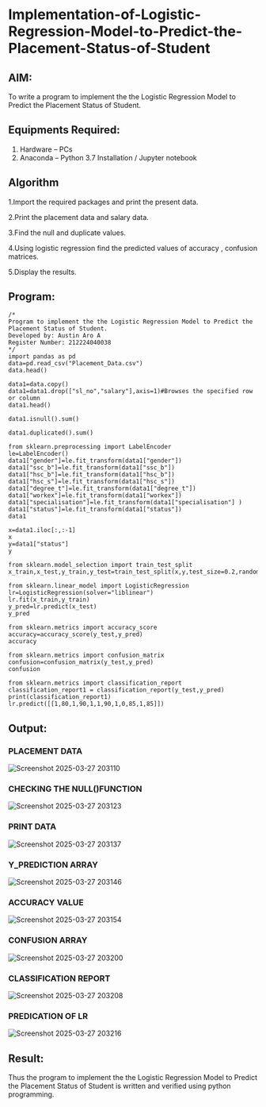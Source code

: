 # Implementation-of-Logistic-Regression-Model-to-Predict-the-Placement-Status-of-Student

## AIM:
To write a program to implement the the Logistic Regression Model to Predict the Placement Status of Student.

## Equipments Required:
1. Hardware – PCs
2. Anaconda – Python 3.7 Installation / Jupyter notebook

## Algorithm
1.Import the required packages and print the present data.

2.Print the placement data and salary data.

3.Find the null and duplicate values.

4.Using logistic regression find the predicted values of accuracy , confusion matrices.

5.Display the results.

## Program:
```
/*
Program to implement the the Logistic Regression Model to Predict the Placement Status of Student.
Developed by: Austin Aro A
Register Number: 212224040038 
*/
import pandas as pd
data=pd.read_csv("Placement_Data.csv")
data.head()

data1=data.copy()
data1=data1.drop(["sl_no","salary"],axis=1)#Browses the specified row or column
data1.head()

data1.isnull().sum()

data1.duplicated().sum()

from sklearn.preprocessing import LabelEncoder
le=LabelEncoder()
data1["gender"]=le.fit_transform(data1["gender"])
data1["ssc_b"]=le.fit_transform(data1["ssc_b"])
data1["hsc_b"]=le.fit_transform(data1["hsc_b"])
data1["hsc_s"]=le.fit_transform(data1["hsc_s"])
data1["degree_t"]=le.fit_transform(data1["degree_t"])
data1["workex"]=le.fit_transform(data1["workex"])
data1["specialisation"]=le.fit_transform(data1["specialisation"] )     
data1["status"]=le.fit_transform(data1["status"])       
data1 

x=data1.iloc[:,:-1]
x
y=data1["status"]
y

from sklearn.model_selection import train_test_split
x_train,x_test,y_train,y_test=train_test_split(x,y,test_size=0.2,random_state=0)

from sklearn.linear_model import LogisticRegression
lr=LogisticRegression(solver="liblinear")
lr.fit(x_train,y_train)
y_pred=lr.predict(x_test)
y_pred

from sklearn.metrics import accuracy_score
accuracy=accuracy_score(y_test,y_pred)
accuracy

from sklearn.metrics import confusion_matrix
confusion=confusion_matrix(y_test,y_pred)
confusion

from sklearn.metrics import classification_report
classification_report1 = classification_report(y_test,y_pred)
print(classification_report1)
lr.predict([[1,80,1,90,1,1,90,1,0,85,1,85]])
```

## Output:
### PLACEMENT DATA
![Screenshot 2025-03-27 203110](https://github.com/user-attachments/assets/3ddf8e96-53c7-4e74-9bf3-7a7f0f695cee)

### CHECKING THE NULL()FUNCTION
![Screenshot 2025-03-27 203123](https://github.com/user-attachments/assets/0f83111f-8e17-4975-ad82-560b3e425fb4)

### PRINT DATA
![Screenshot 2025-03-27 203137](https://github.com/user-attachments/assets/cabfce49-461d-4c5f-887b-b59e40898a23)

### Y_PREDICTION ARRAY
![Screenshot 2025-03-27 203146](https://github.com/user-attachments/assets/af1e36f9-0bc6-4361-a0ad-1e0feea18868)

### ACCURACY VALUE
 ![Screenshot 2025-03-27 203154](https://github.com/user-attachments/assets/a430d545-756a-4fa0-8e1d-75b52f923f62)

### CONFUSION ARRAY
![Screenshot 2025-03-27 203200](https://github.com/user-attachments/assets/e6bf7de7-d511-4171-a7c4-065de1462d5b)

### CLASSIFICATION REPORT
![Screenshot 2025-03-27 203208](https://github.com/user-attachments/assets/260dff5d-f732-476c-83e9-e7b468696623)

### PREDICATION OF LR
![Screenshot 2025-03-27 203216](https://github.com/user-attachments/assets/b68bd9b2-2f3b-46b7-97a6-134d1d8556eb)

## Result:
Thus the program to implement the the Logistic Regression Model to Predict the Placement Status of Student is written and verified using python programming.
